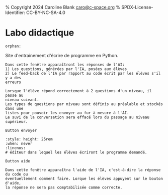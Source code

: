 % Copyright 2024 Caroline Blank <caro@c-space.org>
% SPDX-License-Identifier: CC-BY-NC-SA-4.0

# Labo didactique

```{metadata}
orphan:
```

Site d'entrainement d'écrire de programme en Python.

```{code-block}
Dans cette fenêtre apparaîtront les réponses de l'AI:
1) Les questions, générées par l'IA, posées aux élèves
2) Le feed-back de l'IA par rapport au code écrit par les élèves s'il y a des
erreurs

Lorsque l'élève répond correctement à 2 questions d'un niveau, il passe au
niveau suivant.
Les types de questions par niveau sont définis au préalable et stockés dans une
listes pour pouvoir les envoyer au fur à mesure à l'AI.
Le suvi de la conversation sera effacé lors du passage au niveau supérieur.
```

`Button envoyer`

```{exec} python
:style: height: 25rem
:when: never
:linenos:
# éditeur dans lequel les élèves écriront le programme demandé.
```

`Button aide`

```{code-block}
Dans cette fenêtre apparaîtra l'aide de l'IA, c'est-à-dire la réponse du code ou
éventuellement comment faire. Lorque les élèves appuyent sur le bouton d'aide,
la réponse ne sera pas comptabilisée comme correcte.
```
